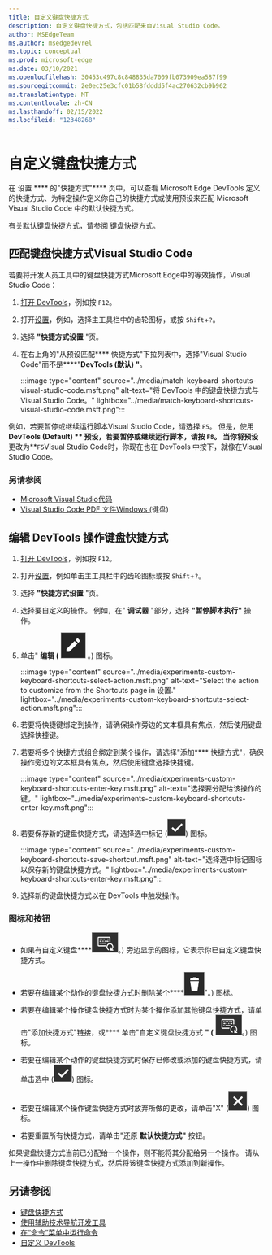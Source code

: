 ```yaml
---
title: 自定义键盘快捷方式
description: 自定义键盘快捷方式，包括匹配来自Visual Studio Code。
author: MSEdgeTeam
ms.author: msedgedevrel
ms.topic: conceptual
ms.prod: microsoft-edge
ms.date: 03/10/2021
ms.openlocfilehash: 30453c497c8c848835da7009fb073909ea587f99
ms.sourcegitcommit: 2e0ec25e3cfc01b58fdddd5f4ac270632cb9b962
ms.translationtype: MT
ms.contentlocale: zh-CN
ms.lasthandoff: 02/15/2022
ms.locfileid: "12348268"
---
```

# <a name="customize-keyboard-shortcuts"></a>自定义键盘快捷方式

在 设置 **** 的"快捷方式"**** 页中，可以查看 Microsoft Edge DevTools 定义的快捷方式、为特定操作定义你自己的快捷方式或使用预设来匹配 Microsoft Visual Studio Code 中的默认快捷方式。

有关默认键盘快捷方式，请参阅 [键盘快捷方式](../shortcuts/index.md)。


<!-- ====================================================================== -->
## <a name="match-keyboard-shortcuts-from-visual-studio-code"></a>匹配键盘快捷方式Visual Studio Code

若要将开发人员工具中的键盘快捷方式Microsoft Edge中的等效操作，Visual Studio Code：

1. [打开 DevTools](../open/index.md)，例如按 `F12`。

1. 打开[设置](./index.md#settings)，例如，选择主工具栏中的齿轮图标，或按 `Shift`+`?`。

1. 选择 **"快捷方式设置** "页。

1. 在右上角的"从预设匹配**** 快捷方式"下拉列表中，选择"Visual Studio Code"而不是****"**DevTools (默认) "**。

   :::image type="content" source="../media/match-keyboard-shortcuts-visual-studio-code.msft.png" alt-text="将 DevTools 中的键盘快捷方式与Visual Studio Code。" lightbox="../media/match-keyboard-shortcuts-visual-studio-code.msft.png":::

例如，若要暂停或继续运行脚本Visual Studio Code，请选择 `F5`。  但是，使用 **DevTools (Default) ** 预设，若要暂停或继续运行脚本，请按 `F8`。  当你将预设**更改为**`F5`Visual Studio Code时，你现在也在 DevTools 中按下，就像在Visual Studio Code。

### <a name="see-also"></a>另请参阅

* [Microsoft Visual Studio代码](https://code.visualstudio.com)
* [Visual Studio Code PDF 文件Windows (](https://code.visualstudio.com/shortcuts/keyboard-shortcuts-windows.pdf)键盘) 


<!-- ====================================================================== -->
## <a name="edit-the-keyboard-shortcut-for-a-devtools-action"></a>编辑 DevTools 操作键盘快捷方式

1. [打开 DevTools](../open/index.md)，例如按 `F12`。

1. 打开[设置](./index.md#settings)，例如单击主工具栏中的齿轮图标或按 `Shift`+`?`。

1. 选择 **"快捷方式设置** "页。

1. 选择要自定义的操作。  例如，在" **调试器** "部分，选择 **"暂停脚本执行"** 操作。

1. 单击" **编辑 (** ![EditKeyboardShortcut"](../media/edit-keyboard-shortcut-icon.msft.png) 。) 图标。

   :::image type="content" source="../media/experiments-custom-keyboard-shortcuts-select-action.msft.png" alt-text="Select the action to customize from the Shortcuts page in 设置." lightbox="../media/experiments-custom-keyboard-shortcuts-select-action.msft.png":::

1. 若要将快捷键绑定到操作，请确保操作旁边的文本框具有焦点，然后使用键盘选择快捷键。

1. 若要将多个快捷方式组合绑定到某个操作，请选择"添加**** 快捷方式"，确保操作旁边的文本框具有焦点，然后使用键盘选择快捷键。

   :::image type="content" source="../media/experiments-custom-keyboard-shortcuts-enter-key.msft.png" alt-text="选择要分配给该操作的键。" lightbox="../media/experiments-custom-keyboard-shortcuts-enter-key.msft.png":::

1. 若要保存新的键盘快捷方式，请选择选中标记 (![CheckmarkKeyboardShortcut。](../media/checkmark-keyboard-shortcut-icon.msft.png)) 图标。

   :::image type="content" source="../media/experiments-custom-keyboard-shortcuts-save-shortcut.msft.png" alt-text="选择选中标记图标以保存新的键盘快捷方式。" lightbox="../media/experiments-custom-keyboard-shortcuts-enter-key.msft.png":::

1. 选择新的键盘快捷方式以在 DevTools 中触发操作。


### <a name="icons-and-buttons"></a>图标和按钮

<!-- keep in same order as screenshot: -->

*  如果有自定义键盘****![快捷方式 (CustomKeyboardShortcut](../media/custom-keyboard-shortcut-icon.msft.png)。) 旁边显示的图标，它表示你已自定义键盘快捷方式。

*  若要在编辑某个动作的键盘快捷方式时删除某个****![动作的键盘快捷方式，请单击"删除 (DeleteKeyboardShortcut](../media/delete-keyboard-shortcut-icon.msft.png)"。) 图标。

*  若要在编辑某个操作键盘快捷方式时为某个操作添加其他键盘快捷方式，请单击"添加快捷方式"链接，或**** 单击"自定义键盘快捷方式 **" (** ![CustomKeyboardShortcut](../media/custom-keyboard-shortcut-icon.msft.png)。) 图标。

*  若要在编辑某个动作的键盘快捷方式时保存已修改或添加的键盘快捷方式，请单击选中 (![CheckmarkKeyboardShortcut。](../media/checkmark-keyboard-shortcut-icon.msft.png)) 图标。

*  若要在编辑某个操作键盘快捷方式时放弃所做的更改，请单击"X" (![XKeyboardShortcut。](../media/discard-changes-keyboard-shortcut-icon.msft.png)) 图标。

*  若要重置所有快捷方式，请单击"还原 **默认快捷方式"** 按钮。

如果键盘快捷方式当前已分配给一个操作，则不能将其分配给另一个操作。  请从上一操作中删除键盘快捷方式，然后将该键盘快捷方式添加到新操作。


<!-- ====================================================================== -->
## <a name="see-also"></a>另请参阅

* [键盘快捷方式](../shortcuts/index.md)
* [使用辅助技术导航开发工具](../accessibility/navigation.md)
* [在“命令”菜单中运行命令](../command-menu/index.md)
* [自定义 DevTools](index.md#settings)
